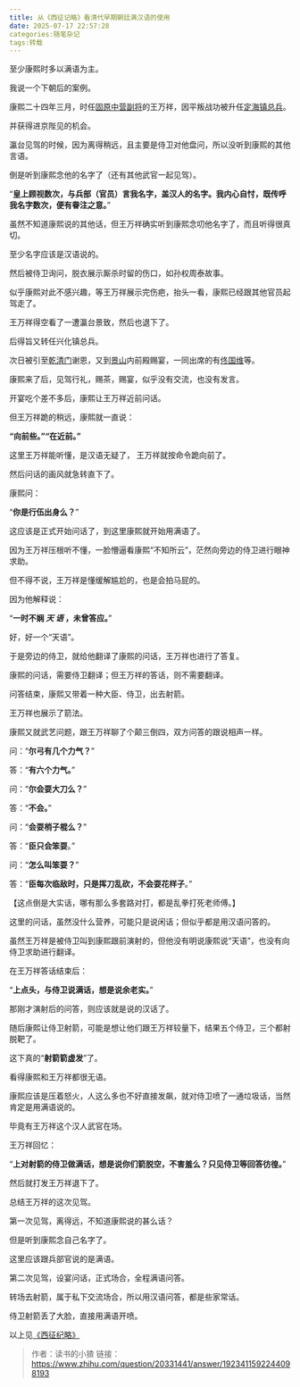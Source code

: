```yaml
---
title: 从《西征记略》看清代早期朝廷满汉语的使用
date: 2025-07-17 22:57:28
categories:随笔杂记
tags:转载
---
```


至少康熙时多以满语为主。

我说一个下朝后的案例。

康熙二十四年三月，时任[固原中营副将](https://zhida.zhihu.com/search?content_id=734899685&content_type=Answer&match_order=1&q=%E5%9B%BA%E5%8E%9F%E4%B8%AD%E8%90%A5%E5%89%AF%E5%B0%86&zhida_source=entity)的王万祥，因平叛战功被升任[定海镇总兵](https://zhida.zhihu.com/search?content_id=734899685&content_type=Answer&match_order=1&q=%E5%AE%9A%E6%B5%B7%E9%95%87%E6%80%BB%E5%85%B5&zhida_source=entity)。

并获得进京陛见的机会。

瀛台见驾的时候，因为离得稍远，且主要是侍卫对他盘问，所以没听到康熙的其他言语。

倒是听到康熙念他的名字了（还有其他武官一起见驾）。

“**皇上顾视数次，与兵部（官员）言我名字，盖汉人的名字。我内心自忖，既传呼我名字数次，便有眷注之意。**”

虽然不知道康熙说的其他话，但王万祥确实听到康熙念叨他名字了，而且听得很真切。

至少名字应该是汉语说的。

然后被侍卫询问，脱衣展示厮杀时留的伤口，如孙权周泰故事。

似乎康熙对此不感兴趣，等王万祥展示完伤疤，抬头一看，康熙已经跟其他官员起驾走了。

王万祥得空看了一遭瀛台景致，然后也退下了。

后得旨又转任兴化镇总兵。

次日被引至[乾清门](https://zhida.zhihu.com/search?content_id=734899685&content_type=Answer&match_order=1&q=%E4%B9%BE%E6%B8%85%E9%97%A8&zhida_source=entity)谢恩，又到[景山](https://zhida.zhihu.com/search?content_id=734899685&content_type=Answer&match_order=1&q=%E6%99%AF%E5%B1%B1&zhida_source=entity)内前殿赐宴，一同出席的有[佟国维](https://zhida.zhihu.com/search?content_id=734899685&content_type=Answer&match_order=1&q=%E4%BD%9F%E5%9B%BD%E7%BB%B4&zhida_source=entity)等。

康熙来了后，见驾行礼，赐茶，赐宴，似乎没有交流，也没有发言。

开宴吃个差不多后，康熙让王万祥近前问话。

但王万祥跪的稍远，康熙就一直说：

**“向前些。”“在近前。”**

这里王万祥能听懂，是汉语无疑了， 王万祥就按命令跪向前了。

然后问话的画风就急转直下了。

康熙问：

“**你是行伍出身么？**”

这应该是正式开始问话了，到这里康熙就开始用满语了。

因为王万祥压根听不懂，一脸懵逼看康熙“不知所云”，茫然向旁边的侍卫进行眼神求助。

但不得不说，王万祥是懂缓解尴尬的，也是会拍马屁的。

因为他解释说：

“**一时不娴 _天 语_ ，未曾答应。**”

好，好一个“天语”。

于是旁边的侍卫，就给他翻译了康熙的问话，王万祥也进行了答复。

康熙的问话，需要侍卫翻译；但王万祥的答话，则不需要翻译。

问答结束，康熙又带着一种大臣、侍卫，出去射箭。

王万祥也展示了箭法。

康熙又就武艺问题，跟王万祥聊了个颠三倒四，双方问答的跟说相声一样。

问：“**尔弓有几个力气？**”

答：“**有六个力气。**”

问：“**尔会耍大刀么？**”

答：“**不会。**”

问：“**会耍梢子棍么？**”

答：“**臣只会笨耍**。”

问：“**怎么叫笨耍？**”

答：“**臣每次临敌时，只是挥刀乱砍，不会耍花样子**。”

【这点倒是大实话，哪有那么多套路对打，都是乱拳打死老师傅。】

这里的问话，虽然没什么营养，可能只是说闲话；但似乎都是用汉语问答的。

虽然王万祥是被侍卫叫到康熙跟前演射的，但他没有明说康熙说“天语”，也没有向侍卫求助进行翻译。

在王万祥答话结束后：

“**上点头，与侍卫说满话，想是说余老实。**”

那刚才演射后的问答，则应该就是说的汉话了。

随后康熙让侍卫射箭，可能是想让他们跟王万祥较量下，结果五个侍卫，三个都射脱靶了。

这下真的“**射箭箭虚发**”了。

看得康熙和王万祥都很无语。

康熙应该是压着怒火，人这么多也不好直接发飙，就对侍卫喷了一通垃圾话，当然肯定是用满语说的。

毕竟有王万祥这个汉人武官在场。

王万祥回忆：

“**上对射箭的侍卫做满话，想是说你们箭脱空，不害羞么？只见侍卫等回答彷徨。**”

然后就打发王万祥退下了。

总结王万祥的这次见驾。

第一次见驾，离得远，不知道康熙说的甚么话？

但是听到康熙念自己名字了。

这里应该跟兵部官说的是满语。

第二次见驾，设宴问话，正式场合，全程满语问答。

转场去射箭，属于私下交流场合，所以用汉语问答，都是些家常话。

侍卫射箭丢了大脸，直接用满语开喷。

以上见[《西征纪略》](https://zhida.zhihu.com/search?content_id=734899685&content_type=Answer&match_order=1&q=%E3%80%8A%E8%A5%BF%E5%BE%81%E7%BA%AA%E7%95%A5%E3%80%8B&zhida_source=entity)


> 作者：读书的小猹
> 链接：https://www.zhihu.com/question/20331441/answer/1923411592244098193
